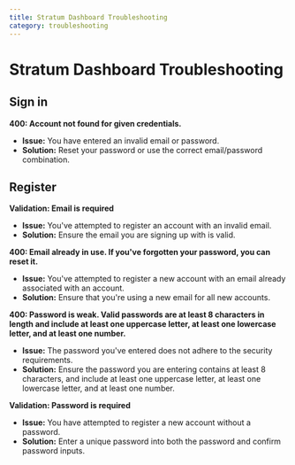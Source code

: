```yaml
---
title: Stratum Dashboard Troubleshooting
category: troubleshooting
---
```


# Stratum Dashboard Troubleshooting

## Sign in
**400: Account not found for given credentials.**

- **Issue:** You have entered an invalid email or password.
- **Solution:** Reset your password or use the correct email/password combination.

## Register
**Validation: Email is required**

- **Issue:** You've attempted to register an account with an invalid email.
- **Solution:** Ensure the email you are signing up with is valid.

**400: Email already in use. If you've forgotten your password, you can reset it.**

- **Issue:** You've attempted to register a new account with an email already associated with an account.
- **Solution:** Ensure that you're using a new email for all new accounts.

**400: Password is weak. Valid passwords are at least 8 characters in length and include at least one uppercase letter, at least one lowercase letter, and at least one number.**

- **Issue:** The password you've entered does not adhere to the security requirements.
- **Solution:** Ensure the password you are entering contains at least 8 characters, and include at least one uppercase letter, at least one lowercase letter, and at least one number.

**Validation: Password is required**

- **Issue:** You have attempted to register a new account without a password.
- **Solution:** Enter a unique password into both the password and confirm password inputs.